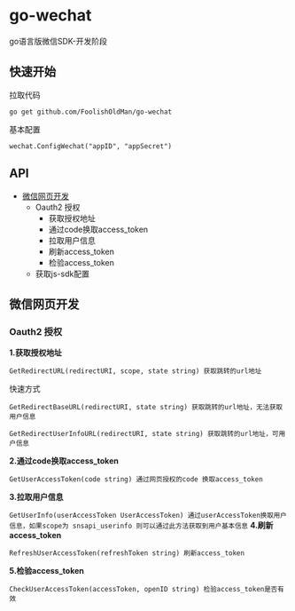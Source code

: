 # go-wechat

go语言版微信SDK-开发阶段

## 快速开始

拉取代码

`go get github.com/FoolishOldMan/go-wechat`

基本配置

`wechat.ConfigWechat("appID", "appSecret")`

## API

- [微信网页开发](#微信网页开发)
    - Oauth2 授权
		- 获取授权地址
		- 通过code换取access_token
		- 拉取用户信息
		- 刷新access_token
		- 检验access_token
	- 获取js-sdk配置

## 微信网页开发

### Oauth2 授权

**1.获取授权地址**

`GetRedirectURL(redirectURI, scope, state string) 获取跳转的url地址`

快速方式

`GetRedirectBaseURL(redirectURI, state string) 获取跳转的url地址，无法获取用户信息`

`GetRedirectUserInfoURL(redirectURI, state string) 获取跳转的url地址，可用户信息`

**2.通过code换取access_token**

`GetUserAccessToken(code string) 通过网页授权的code 换取access_token`

**3.拉取用户信息**

`GetUserInfo(userAccessToken UserAccessToken) 通过userAccessToken换取用户信息，如果scope为 snsapi_userinfo 则可以通过此方法获取到用户基本信息`
**4.刷新access_token**

`RefreshUserAccessToken(refreshToken string) 刷新access_token`

**5.检验access_token**

`CheckUserAccessToken(accessToken, openID string) 检验access_token是否有效`
